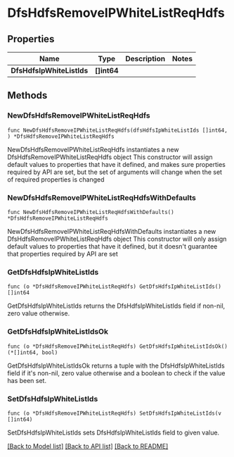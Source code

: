 # DfsHdfsRemoveIPWhiteListReqHdfs

## Properties

Name | Type | Description | Notes
------------ | ------------- | ------------- | -------------
**DfsHdfsIpWhiteListIds** | **[]int64** |  | 

## Methods

### NewDfsHdfsRemoveIPWhiteListReqHdfs

`func NewDfsHdfsRemoveIPWhiteListReqHdfs(dfsHdfsIpWhiteListIds []int64, ) *DfsHdfsRemoveIPWhiteListReqHdfs`

NewDfsHdfsRemoveIPWhiteListReqHdfs instantiates a new DfsHdfsRemoveIPWhiteListReqHdfs object
This constructor will assign default values to properties that have it defined,
and makes sure properties required by API are set, but the set of arguments
will change when the set of required properties is changed

### NewDfsHdfsRemoveIPWhiteListReqHdfsWithDefaults

`func NewDfsHdfsRemoveIPWhiteListReqHdfsWithDefaults() *DfsHdfsRemoveIPWhiteListReqHdfs`

NewDfsHdfsRemoveIPWhiteListReqHdfsWithDefaults instantiates a new DfsHdfsRemoveIPWhiteListReqHdfs object
This constructor will only assign default values to properties that have it defined,
but it doesn't guarantee that properties required by API are set

### GetDfsHdfsIpWhiteListIds

`func (o *DfsHdfsRemoveIPWhiteListReqHdfs) GetDfsHdfsIpWhiteListIds() []int64`

GetDfsHdfsIpWhiteListIds returns the DfsHdfsIpWhiteListIds field if non-nil, zero value otherwise.

### GetDfsHdfsIpWhiteListIdsOk

`func (o *DfsHdfsRemoveIPWhiteListReqHdfs) GetDfsHdfsIpWhiteListIdsOk() (*[]int64, bool)`

GetDfsHdfsIpWhiteListIdsOk returns a tuple with the DfsHdfsIpWhiteListIds field if it's non-nil, zero value otherwise
and a boolean to check if the value has been set.

### SetDfsHdfsIpWhiteListIds

`func (o *DfsHdfsRemoveIPWhiteListReqHdfs) SetDfsHdfsIpWhiteListIds(v []int64)`

SetDfsHdfsIpWhiteListIds sets DfsHdfsIpWhiteListIds field to given value.



[[Back to Model list]](../README.md#documentation-for-models) [[Back to API list]](../README.md#documentation-for-api-endpoints) [[Back to README]](../README.md)



